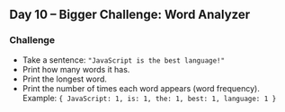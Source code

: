 ## Day 10 – Bigger Challenge: Word Analyzer

### Challenge
- Take a sentence: `"JavaScript is the best language!"`
- Print how many words it has.
- Print the longest word.
- Print the number of times each word appears (word frequency).  
Example: `{ JavaScript: 1, is: 1, the: 1, best: 1, language: 1 }`
